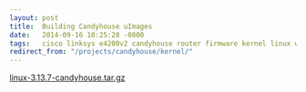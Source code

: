 ```yaml
---
layout: post
title:  Building Candyhouse uImages
date:   2014-09-16 10:25:28 -0800
tags:   cisco linksys e4200v2 candyhouse router firmware kernel linux wifi
redirect_from: "/projects/candyhouse/kernel/"
---
```

[linux-3.13.7-candyhouse.tar.gz](/assets/linux-3.13.7-candyhouse.tar.gz)
